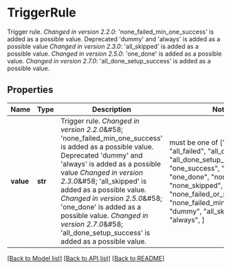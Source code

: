 # TriggerRule

Trigger rule.  *Changed in version 2.2.0*&#58; 'none_failed_min_one_success' is added as a possible value. Deprecated 'dummy' and 'always' is added as a possible value  *Changed in version 2.3.0*&#58; 'all_skipped' is added as a possible value.  *Changed in version 2.5.0*&#58; 'one_done' is added as a possible value.  *Changed in version 2.7.0*&#58; 'all_done_setup_success' is added as a possible value. 

## Properties
Name | Type | Description | Notes
------------ | ------------- | ------------- | -------------
**value** | **str** | Trigger rule.  *Changed in version 2.2.0*&amp;#58; &#39;none_failed_min_one_success&#39; is added as a possible value. Deprecated &#39;dummy&#39; and &#39;always&#39; is added as a possible value  *Changed in version 2.3.0*&amp;#58; &#39;all_skipped&#39; is added as a possible value.  *Changed in version 2.5.0*&amp;#58; &#39;one_done&#39; is added as a possible value.  *Changed in version 2.7.0*&amp;#58; &#39;all_done_setup_success&#39; is added as a possible value.  |  must be one of ["all_success", "all_failed", "all_done", "all_done_setup_success", "one_success", "one_failed", "one_done", "none_failed", "none_skipped", "none_failed_or_skipped", "none_failed_min_one_success", "dummy", "all_skipped", "always", ]

[[Back to Model list]](../README.md#documentation-for-models) [[Back to API list]](../README.md#documentation-for-api-endpoints) [[Back to README]](../README.md)


